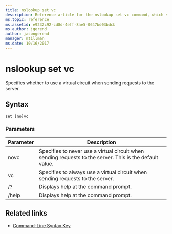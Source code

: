 ```yaml
---
title: nslookup set vc
description: Reference article for the nslookup set vc command, which specifies whether to use a virtual circuit when sending requests to the server.
ms.topic: reference
ms.assetid: e9232c92-cd8d-4eff-8ae5-0647bd03bdcb
ms.author: jgerend
author: jasongerend
manager: mtillman
ms.date: 10/16/2017
---
```


# nslookup set vc

Specifies whether to use a virtual circuit when sending requests to the server.

## Syntax

```
set [no]vc
```

### Parameters


| Parameter | Description |
| ---------- | ---------- |
| novc | Specifies to never use a virtual circuit when sending requests to the server. This is the default value. |
| vc | Specifies to always use a virtual circuit when sending requests to the server. |
| /? | Displays help at the command prompt. |
| /help | Displays help at the command prompt. |

## Related links

- [Command-Line Syntax Key](command-line-syntax-key.md)
